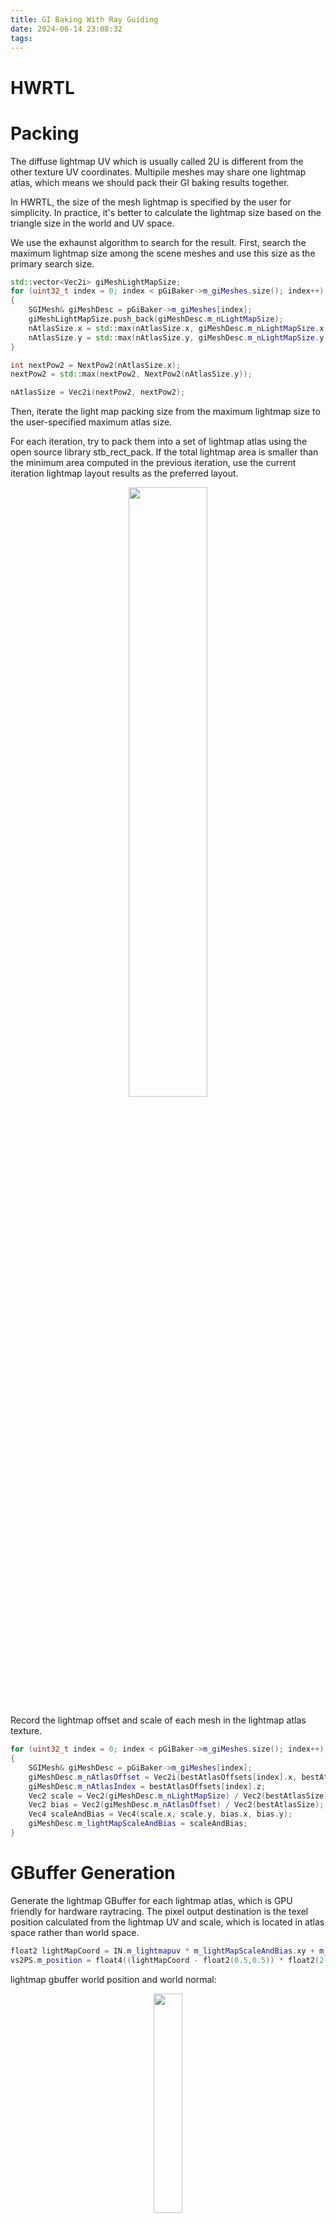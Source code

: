 ```yaml
---
title: GI Baking With Ray Guiding
date: 2024-06-14 23:08:32
tags:
---
```


# HWRTL

# Packing

The diffuse lightmap UV which is usually called 2U is different from the other texture UV coordinates. Multipile meshes may share one lightmap atlas, which means we should pack their GI baking results together. 

In HWRTL, the size of the mesh lightmap is specified by the user for simplicity. In practice, it's better to calculate the lightmap size based on the triangle size in the world and UV space.

We use the exhaunst algorithm to search for the result. First, search the maximum lightmap size among the scene meshes and use this size as the primary search size.

```cpp
std::vector<Vec2i> giMeshLightMapSize;
for (uint32_t index = 0; index < pGiBaker->m_giMeshes.size(); index++)
{
    SGIMesh& giMeshDesc = pGiBaker->m_giMeshes[index];
    giMeshLightMapSize.push_back(giMeshDesc.m_nLightMapSize);
    nAtlasSize.x = std::max(nAtlasSize.x, giMeshDesc.m_nLightMapSize.x + 2);
    nAtlasSize.y = std::max(nAtlasSize.y, giMeshDesc.m_nLightMapSize.y + 2);
}

int nextPow2 = NextPow2(nAtlasSize.x);
nextPow2 = std::max(nextPow2, NextPow2(nAtlasSize.y));

nAtlasSize = Vec2i(nextPow2, nextPow2);
```

Then, iterate the light map packing size from the maximum lightmap size to the user-specified maximum atlas size. 

For each iteration, try to pack them into a set of lightmap atlas using the open source library stb_rect_pack. If the total lightmap area is smaller than the minimum area computed in the previous iteration, use the current iteration lightmap layout results as the preferred layout.

<p align="center">
    <img src="/resource/gi_rayguiding/image/packing_vis.png" width="50%" height="50%">
</p>

Record the lightmap offset and scale of each mesh in the lightmap atlas texture.

```cpp
for (uint32_t index = 0; index < pGiBaker->m_giMeshes.size(); index++)
{
    SGIMesh& giMeshDesc = pGiBaker->m_giMeshes[index];
    giMeshDesc.m_nAtlasOffset = Vec2i(bestAtlasOffsets[index].x, bestAtlasOffsets[index].y);
    giMeshDesc.m_nAtlasIndex = bestAtlasOffsets[index].z;
    Vec2 scale = Vec2(giMeshDesc.m_nLightMapSize) / Vec2(bestAtlasSize);
    Vec2 bias = Vec2(giMeshDesc.m_nAtlasOffset) / Vec2(bestAtlasSize);
    Vec4 scaleAndBias = Vec4(scale.x, scale.y, bias.x, bias.y);
    giMeshDesc.m_lightMapScaleAndBias = scaleAndBias;
}
```
# GBuffer Generation

Generate the lightmap GBuffer for each lightmap atlas, which is GPU friendly for hardware raytracing. The pixel output destination is the texel position calculated from the lightmap UV and scale, which is located in atlas space rather than world space.

```cpp
float2 lightMapCoord = IN.m_lightmapuv * m_lightMapScaleAndBias.xy + m_lightMapScaleAndBias.zw;
vs2PS.m_position = float4((lightMapCoord - float2(0.5,0.5)) * float2(2.0,-2.0),0.0,1.0);
```
lightmap gbuffer world position and world normal:

<p align="center">
    <img src="/resource/gi_rayguiding/image/lm_gbuffer_world_norm.png" width="30%" height="30%">
</p>

<p align="center">
    <img src="/resource/gi_rayguiding/image/lm_gbuffer_world_pos.png" width="30%" height="30%">
</p>


# Baking

Our implementation references Unreal GPU Light Mass's implementation (**GPULM**). GPULM employ multi importance sampling algorithm.

## Multi Importance Sampling

Consider the problem of evaluating direct lighting integrals of the form

{% katex %} L_{o}(p,w_{o}) = \int_{S^{2}}f(p,w_{o},w_{i})L_{d}(p,w_{i})|cos\theta_{i}|\mathrm{d}w_{i}{% endkatex %}<br><br>

If we were to perform importance sampling to estimate this integral according to distributions based on either Ld or fr, one of these two will often perform poorly[<u>**[PBRT-V4]**</u>](https://pbr-book.org/3ed-2018/Monte_Carlo_Integration/Importance_Sampling). 

GPULM uses two sampling distributions to estimate the value of {% katex %}\int f(x)g(x)\mathrm{d}(x){% endkatex %} in order to solve this problem. The new Monte Carlo estimator given by MIS is:

{% katex %}\frac{1}{n_{f}}\Sigma_{i=1}^{n_{f}}\frac{f(X_{i})g(X_{i})w_{f}(X_{i})}{p_{f}(X_{i})} + \frac{1}{n_{g}}\Sigma_{j=1}^{n_{g}}\frac{f(Y_{j})g(Y_{j})w_{g}(Y_{j})}{p_{g}(Y_{j})}{% endkatex %}<br><br>

Considering that our lighting sampling count of the time is equal to our BRDF sampling count of the time, the final result is:

{% katex %}\frac{1}{n}\Sigma_{i=1}^{n}(\frac{f(X_{i})g(X_{i})w_{f}(X_{i})}{p_{f}(X_{i})} + \frac{f(Y_{i})g(Y_{i})w_{g}(Y_{i})}{p_{g}(Y_{i})}){% endkatex %}<br><br>

Given a sample X at a point where the value {% katex %}p_{f}(x){% endkatex %}is relatively low. Assuming that {% katex %}p_{f}(x){% endkatex %} is a good match for the shape of {% katex %}f(x){% endkatex %}, then the value of will also be relatively low. But suppose that {% katex %}g(x){% endkatex %} has a relatively high value. 

The standard importance sampling estimate {% katex %}\frac{f(x)g(x)}{p_{f}(x)}{% endkatex %}will have a very large value due to pf being small, and we will have high variance.

GPULM uses power heuristic weights with a power of two to reduce variance:
```cpp
float MISWeightRobust(float Pdf, float OtherPdf) 
{
	if (Pdf == OtherPdf)
	{
		return 0.5f;
	}

	if (OtherPdf < Pdf)
	{
		float x = OtherPdf / Pdf;
		return 1.0 / (1.0 + x * x);
	}
	else
	{
		float x = Pdf / OtherPdf;
		return 1.0 - 1.0 / (1.0 + x * x);
	}
}
```

## Light Map Path Tracing

Perform ray tracing for each texel in the lightmap GBuffer.

Obtain the world position and world normal from the lightmap buffer first.

```cpp
float3 worldPosition = rtWorldPosition[rayIndex].xyz;
float3 worldFaceNormal = rtWorldNormal[rayIndex].xyz;
```

Trace a ray from the world position and each ray bounce 32 time in our example.

For each bounce, we perform a light importance sampling and a material importance sampling.

```cpp
    for(int bounce = 0; bounce <= maxBounces; bounce++)
    {
        if(bIsCameraRay)
        {
            rtRaylod.m_worldPosition = worldPosition;
            rtRaylod.m_worldNormal = faceNormal;
            rtRaylod.m_vHiTt = 1.0f;
            rtRaylod.m_eFlag |= RT_PAYLOAD_FLAG_FRONT_FACE;
            rtRaylod.m_roughness = 1.0f;
            rtRaylod.m_baseColor = float3(1,1,1);
            rtRaylod.m_diffuseColor = float3(1,1,1);
            rtRaylod.m_specColor = float3(0,0,0);
        }
        else
        {
            rtRaylod = TraceLightRay(ray,bIsLastBounce,pathThroughput,radiance);
        }

        // ......
        // sampling
        
        // step1: Sample Light, Select a [LIGHT] randomly
        if(debugSample != 1)
        {
            if (vLightPickingCdfPreSum > 0)
            {
                // ......
                // light sampling
            }
        }

        // step2: Sample Material, Generate a [LIGHT DIRECTION] based on the material randomly
        if(debugSample != 2)
        {
            SMaterialSample materialSample = SampleMaterial(rtRaylod,randomSample);
        }
    }
```

### Light Importance Sampling

Generate the lighting picking cumulative distribution function first for inversion sampling method[<u>**[PBRT-V4]**</u>](https://pbr-book.org/4ed/Monte_Carlo_Integration/Sampling_Using_the_Inversion_Method).

we can draw a sample {% katex %} X_{i}  {% endkatex %} from a PDF p(x) with the following steps:

1.Integrate the PDF  to find the CDF {% katex %} P(x) = \int_{0}^{x}p(x^{'})\mathrm{d}x^{'}  {% endkatex %}. For discrete case, the result is: {% katex %} P(x) = \sum_{i=0}^{n}p(light_{i}){% endkatex %}:

```cpp
for(uint index = 0; index < m_nRtSceneLightCount; index++)
{
    vLightPickingCdfPreSum += EstimateLight(index,worldPosition,worldNormal);
    aLightPickingCdf[index] = vLightPickingCdfPreSum;
}
```
Estimate the light PDF for each light source in the scene:
```cpp
float GetLightFallof(float vSquaredDistance,int nLightIndex)
{
    float invLightAttenuation = 1.0 / rtSceneLights[nLightIndex].m_vAttenuation;
    float normalizedSquaredDistance = vSquaredDistance * invLightAttenuation * invLightAttenuation;
    return saturate(1.0 - normalizedSquaredDistance) * saturate(1.0 - normalizedSquaredDistance);
}

float EstimateDirectionalLight(uint nlightIndex)
{
    return Luminance(rtSceneLights[nlightIndex].m_color);
}

float EstimateSphereLight(uint nlightIndex,float3 worldPosition)
{
    float3 lightDirection = float3(rtSceneLights[nlightIndex].m_worldPosition - worldPosition);
    float squaredLightDistance = dot(lightDirection,lightDirection);
    float lightPower = Luminance(rtSceneLights[nlightIndex].m_color);

    return lightPower * GetLightFallof(squaredLightDistance,nlightIndex) / squaredLightDistance;
}

float EstimateLight(uint nlightIndex, float3 worldPosition,float3 worldNormal)
{
    switch(rtSceneLights[nlightIndex].m_eLightType)
    {
        case RT_LIGHT_TYPE_DIRECTIONAL: return EstimateDirectionalLight(nlightIndex);
        case RT_LIGHT_TYPE_SPHERE: return EstimateSphereLight(nlightIndex,worldPosition);
        default: return 0.0;
    }
}
```
2.Obtain a uniformly distributed random number {% katex %} \xi  {% endkatex %}.
3.Generate a sample {% katex %} \xi = P(X) {% endkatex %}by solving  for X; in other words, find {% katex %}X = P^{-1}(\xi){% endkatex %}.

```cpp
void SelectLight(float vRandom, int nLights, inout float aLightPickingCdf[RT_MAX_SCENE_LIGHT], out uint nSelectedIndex, out float vLightPickPdf)
{
    float preCdf = 0;
    for(nSelectedIndex = 0; nSelectedIndex < nLights;nSelectedIndex++)
    {
        if(vRandom < aLightPickingCdf[nSelectedIndex])
        {
            break;
        }
        preCdf = aLightPickingCdf[nSelectedIndex];
    }

    vLightPickPdf = aLightPickingCdf[nSelectedIndex] - preCdf;
}
```

Compute the direct lighting result of the sample.
{% katex %} L_{o}(p,w_{o}) = \int_{S^{2}}f(p,w_{o},w_{i})L_{d}(p,w_{i})Vis(p,w_{i})|cos\theta_{i}|\mathrm{d}w_{i}{% endkatex %}<br><br>

1.Sample the light based on the type of light sample selected before.
```cpp
SLightSample SampleLight(int nLightIndex,float2 vRandSample,float3 vWorldPos,float3 vWorldNormal)
{
    switch(rtSceneLights[nLightIndex].m_eLightType)
    {
        case RT_LIGHT_TYPE_DIRECTIONAL: return SampleDirectionalLight(nLightIndex,vRandSample,vWorldPos,vWorldNormal);
        case RT_LIGHT_TYPE_SPHERE: return SampleSphereLight(nLightIndex,vRandSample,vWorldPos,vWorldNormal);
        default: return (SLightSample)0;
    }
}
```
2.Compute the visibility term by tracing a shadow ray from the hit position to the light sample position.
```cpp
// trace a visibility ray
{
    SMaterialClosestHitPayload shadowRayPaylod = (SMaterialClosestHitPayload)0;
    
    RayDesc shadowRay;
    shadowRay.Origin = worldPosition;
    shadowRay.TMin = 0.0f;
    shadowRay.Direction = lightSample.m_direction;
    shadowRay.TMax = lightSample.m_distance;
    shadowRay.Origin += abs(worldPosition) * 0.001f * worldNormal;

    TraceRay(rtScene, RAY_FLAG_FORCE_OPAQUE, RAY_TRACING_MASK_OPAQUE, RT_SHADOW_SHADER_INDEX, 1,0, shadowRay, shadowRayPaylod);
    
    float sampleContribution = 0.0;
    if(shadowRayPaylod.m_vHiTt <= 0)
    {
        sampleContribution = 1.0;
    }
    lightSample.m_radianceOverPdf *= sampleContribution;
}
```

The ray bias calculation mathod is based on the [<u>**[Bakery LightMap Baker]**</u>](https://ndotl.wordpress.com/2018/08/29/baking-artifact-free-lightmaps/).

```cpp
shadowRay.Origin += abs(worldPosition) * 0.001f * worldNormal;
```

3.Compute the BRDF term. GPULM uses simple **Lambertian** BRDF to calculate diffuse reflection and combines it with multi-importance sampling.
```cpp
if (any(lightSample.m_radianceOverPdf > 0))
{   
    SMaterialEval materialEval = EvalMaterial(lightSample.m_direction,rtRaylod);
    float3 lightContrib = pathThroughput * lightSample.m_radianceOverPdf * materialEval.m_weight * materialEval.m_pdf;

    lightContrib *= MISWeightRobust(lightSample.m_pdf,materialEval.m_pdf);
}
```

### Material Importance Sampling
1.Sample cosine-weighted hemisphere to compute wi and pdf:
```cpp
SMaterialSample SampleLambertMaterial(SMaterialClosestHitPayload payload, float4 randomSample)
{
    float3 worldNormal = payload.m_worldNormal;
    float4 sampleValue = CosineSampleHemisphere(randomSample.xy);

    SMaterialSample materialSample = (SMaterialSample)0;
    materialSample.m_direction = TangentToWorld(sampleValue.xyz,worldNormal);
    materialSample.m_pdf = sampleValue.w;
    return materialSample;
}
```
Assign the ray direction to the new generated ray direction that will be used in the next bounce.

```cpp
ray.Direction = normalize(materialSample.m_direction);
```

2.Calculate the incident radiance in the ray direction and trace a shadow ray to compute the visibility term by hardware raytracing.

```cpp
for(uint index = 0; index < m_nRtSceneLightCount; index++)
{
    SLightTraceResult lightTraceResult = TraceLight(ray,index);

    // ......

    RayDesc shadowRay = ray;
    shadowRay.TMax = lightTraceResult.m_hitT;
    TraceRay(rtScene, RAY_FLAG_FORCE_OPAQUE, RAY_TRACING_MASK_OPAQUE, RT_SHADOW_SHADER_INDEX, 1, 0, shadowRay, shadowRayPaylod);
    if(shadowRayPaylod.m_vHiTt > 0)
    {
        lightContribution = 0.0;
    }

    // ......

    radiance += lightContribution;
}
```

3.Combine the result with a multi-importance sampling weight.
```cpp
float previousCdfValue = index > 0 ? aLightPickingCdf[index - 1] : 0.0;
float lightPickPdf = (aLightPickingCdf[index] - previousCdfValue) / vLightPickingCdfPreSum;

lightContribution *= MISWeightRobust(materialSample.m_pdf,lightPickPdf * lightTraceResult.m_pdf);
```
## Store The Trace Result

Store the direct lighting result (bounce == 0) and the indirect lighting result together and accumulate the valid sample count. What's more, project the lighting luminance into the directionality SH. We will detail this store format in the latter "LightMap Encoding" part.

```cpp
{
    float TangentZ = saturate(dot(directLightRadianceDirection, worldFaceNormal));
    if(TangentZ > 0.0)
    {
        shDirectionality[rayIndex].rgba += Luminance(directLightRadianceValue) * SHBasisFunction(directLightRadianceDirection);
    }
    irradianceAndValidSampleCount[rayIndex].rgb += directLightRadianceValue;
}

{
    float TangentZ = saturate(dot(radianceDirection, worldFaceNormal));
    if(TangentZ > 0.0)
    {
        shDirectionality[rayIndex].rgba += Luminance(radianceValue) * SHBasisFunction(radianceDirection);
    }
    irradianceAndValidSampleCount[rayIndex].rgb += radianceValue;            
}

irradianceAndValidSampleCount[rayIndex].w += 1.0;
```
irradiance and count:
<p align="center">
    <img src="/resource/gi_rayguiding/image/irradiance_and_count.png" width="30%" height="30%">
</p>

directionality SH:
<p align="center">
    <img src="/resource/gi_rayguiding/image/directionality.png" width="30%" height="30%">
</p>


# First Bounce Ray Guiding (WIP)
>Note that ray guiding is disabled by default in our sample scene, since it still has some bugs.

Unreal GPULM has implemented a new algorithm called "first bounce ray guiding", which is similar to [<u>**[Ray Guiding For COD]**</u>](https://arisilvennoinen.github.io/Publications/ray_guiding_For_production_lightmap_baking_author_version.pdf).

## Path Guiding
A brief introduction to ralated algorithm (Path Guiding) referenced from Ray Guiding For COD:
>To improve the convergence of MC estimators, there has been a recent surge of work related to path guiding. The key idea is to collect samples of light transport and learn a probability distribution for importance sampling. Unlike analytical importance sampling methods, the guiding process is usually >designed in a way that it can take into account the light modulated **visibility term**, which is often impractical to tackle analytically in a closed form. 

## Ray Guiding Introduction

As we mentioned above, the single BRDF importance sampling estimate will have a large value due to p(f) being small. So we add additional light importance sampling with MIS:

>The standard importance sampling estimate {% katex %}\frac{f(x)g(x)}{p_{f}(x)}{% endkatex %}will have a very large value due to p(f) being small, and we will have high variance.

However, estimate lighting distribution is difficult. It's hard to deal with the visibility term unless you trace a visibility ray and compute the intersection with the scene, which is expensive for GI Baker. Furthermore, it's difficult to deal with secondary light sources.

Ray guiding in COD and Unreal GPULM runs in fixed memory footprint, independent of scene complexity. In addition, they are able to combine information from all the learning samples, leading to a more efficient estimator with reduced variance.

## Implementation

We have implemented part of the ray guiding algorithm. It contains four parts: clustering texels, building the guiding distribution, filtering the learned distribution and adjusting the sample PDF and direction.

We accumulate radiance in all directions during the first 128 light map pass tracing. Then, filter and build the ray guiding distribution based on the cluster radiance distribution. After that, adjust the sampling PDF and direction in the latter light map path tracing.

<p align="center">
    <img src="/resource/gi_rayguiding/image/ray_guiding_flow.png" width="50%" height="50%">
</p>

### Clustering Texels 

#### Concentric Mapping

At first, we generate the sample direction based on concentric mapping. Since the concentric mapping is an equal-area mapping, the PDF p(x,y) is constant, which allows us to sample uniformly with respect to area. Furthermore, we can perform inverse concentric mapping to map the sample direction into the 2D position in which the radiance result is stored to be used in the construction of the ray guiding distribution.

```cpp
float2 samplePoint = randomSample.yx;
float4 sampledValue = CosineSampleHemisphereConcentric(samplePoint);
float3 outDirection = TangentToWorld(sampledValue.xyz, N_World);

SMaterialSample materialSample = (SMaterialSample)0;
materialSample.m_direction = outDirection;
materialSample.m_pdf = outPdf;
```

<p align="center">
    <img src="/resource/gi_rayguiding/image/concentric_map.png" width="70%" height="70%">
</p>

We only perform concentric mapping on the first bounce.

```cpp
SMaterialSample materialSample;
#if USE_FIRST_BOUNCE_RAY_GUIDING == 1
if(bounce == 0)
{
    materialSample = SampleMaterial_RayGuiding(rtRaylod,randomSample,dispatch_thread_idx);
}
else
#endif
{
    materialSample  = SampleMaterial(rtRaylod,randomSample);
}
```

#### Cluster Texels

>To reduce variance in the learned ray distribution, we amplify the number of learning rays used to construct the PDF by sharing the PDF between clusters of spatially and geometrically coherent texels.
> ------ ray guiding for cod

In our example, every 8*8 pixels in the lightmap gbuffer share one cluster. The cluster size is 16 * 16, which corresponds to 256 sampling directions. The stored position in the cluster tile is a random sampling position before concentric mapping.

```cpp
int minRenderPassIndex = 0;
int maxRenderPassIndex = RAY_GUDING_MAX_SAMPLES;

if(( rtRenderPassInfo.m_renderPassIndex >= minRenderPassIndex) && (rtRenderPassInfo.m_renderPassIndex < maxRenderPassIndex))
{
    float2 Point = primaryRandSample.yx;
    float2 jittered_bin = Point * DIRECTIONAL_BINS_ONE_DIM;
    int2 position_in_bin = clamp(jittered_bin, float2(0, 0), float2(DIRECTIONAL_BINS_ONE_DIM - 1, DIRECTIONAL_BINS_ONE_DIM - 1));
    int2 final_position = ((rayIndex.xy / TEXEL_CLUSTER_SIZE)* DIRECTIONAL_BINS_ONE_DIM) + position_in_bin;

    float illuminance = luminance_first_bounce_ray_guiding * saturate(dot(radianceDirection, worldFaceNormal));
    InterlockedMax(rayGuidingLuminance[final_position], asuint(max(illuminance, 0)));
}
```
We store the maximum luminance for each direction using InterlockedMax. For positive floats we can cast them to uint and use atomic max directly.

<p align="center">
    <img src="/resource/gi_rayguiding/image/cluster_texels.png" width="70%" height="70%">
</p>

radiance distribution:

<p align="center">
    <img src="/resource/gi_rayguiding/image/radiance_distribution.png" width="50%" height="50%">
</p>

### Building & Filtering the Guiding Distribution

#### Filtering

>Even though we share all the texel samples within each cluster to learn the PDF, there is a risk of overfitting to the samples that can lead to slower convergence if the learned PDF does not reflect the population distribution well enough. To mitigate this effect, we apply a relaxation step by running a hierarchical smoothing filter over the quadtree representation of the guide distribution
> ------ ray guiding for cod

Filter the radiance results around the current pixel:

```cpp
float value = 0;
int filterKernelSize = 1;
for(int dx = -filterKernelSize; dx <= filterKernelSize; dx++)
{
	for(int dy = -filterKernelSize; dy <= filterKernelSize; dy++)
	{
        int2 final_pos = clamp(grp_idx.xy *  DIRECTIONAL_BINS_ONE_DIM + thread_idx.xy + int2(dx, dy), pixel_min_pos, pixel_max_pos);
        value += asfloat(rayGuidingLuminanceBuildSrc[final_pos]);
    }
}
```
#### Building Ray Guiding CDF

Build the CDF for each cluster. Compute the prefix sum per row using the WavePrefixSum operation. Then, obtain the sum of the row by using WaveReadLaneAt. It should be noticed that the compute group row size **MUST** be aligned to the warp size. Finally, calculate the normalized result based on the row sum.

<p align="center">
    <img src="/resource/gi_rayguiding/image/ray_guiding_cdfx.png" width="60%" height="60%">
</p>

The result computed above is ray guiding CDF in x dimension. We will compute the ray guiding CDF in y dimension next. Store the sum value for each row in the shared group during CDF X computation. Then, execute WaveReadLaneAt and WavePrefixSum to compute the CDF in the Y dimension.

```cpp
if (thread_idx.y == 0)
{
    if (thread_idx.x < DIRECTIONAL_BINS_ONE_DIM)
    {
	    float value = RowSum[thread_idx.x];
	    float prefixSum = WavePrefixSum(value) + value;
        float sum = WaveReadLaneAt(prefixSum, DIRECTIONAL_BINS_ONE_DIM - 1);

	    int2 writePos = int2(thread_idx.x % (DIRECTIONAL_BINS_ONE_DIM / 4), thread_idx.x / (DIRECTIONAL_BINS_ONE_DIM/ 4 ));
        int2 final_pos = grp_idx.xy * uint2(DIRECTIONAL_BINS_ONE_DIM / 4,DIRECTIONAL_BINS_ONE_DIM / 4) + writePos;

        float result = (sum == 0.0f) ? 0.0 : (prefixSum / sum);
	    rayGuidingCDFYBuildDest[final_pos] = result;
    }
}
```
Ray Guiding CDF X:
<p align="center">
    <img src="/resource/gi_rayguiding/image/CDFX.png" width="40%" height="40%">
</p>

Ray Guiding CDF Y:
<p align="center">
    <img src="/resource/gi_rayguiding/image/CDFY.png" width="40%" height="40%">
</p>

### Adjust the PDF

Adjust the PDF based on the ray guiding CDF x and y. Amplify the PDF if the luminance in the current direction contribute greatly to the final result.

```cpp
if(rtRenderPassInfo.m_renderPassIndex >= RAY_GUDING_MAX_SAMPLES)
{
    float lastRowPrefixSum = 0;
    float rowPrefixSum;
    int y = floor(primarySample.y * DIRECTIONAL_BINS_ONE_DIM);

    // ......
    // compute lastRowPrefixSum and rowPrefixSum
    pdfAdjust *= ((rowPrefixSum - lastRowPrefixSum) * DIRECTIONAL_BINS_ONE_DIM);

    float lastPrefixSum = 0;
	float prefixSum;
    int x = floor(primarySample.x * DIRECTIONAL_BINS_ONE_DIM);

    // ......
    // compute lastPrefixSum and prefixSum

    pdfAdjust *= ((prefixSum - lastPrefixSum) * DIRECTIONAL_BINS_ONE_DIM);
}

float out_pdf = ((NoL / PI) * pdfAdjust);
```
Adjust the sampling direction based on the radiance CDF during material importance sampling.

```cpp
if(rtRenderPassInfo.m_renderPassIndex >= RAY_GUDING_MAX_SAMPLES)
{
    float lastRowPrefixSum = 0;
	float rowPrefixSum = 0;

    // ......
    // compute the rowPrefixSum and lastRowPrefixSum
    samplePoint.y = float(y + (samplePoint.y - lastRowPrefixSum) / (rowPrefixSum - lastRowPrefixSum)) / DIRECTIONAL_BINS_ONE_DIM;

    float prefixSum = 0;
    float lastPrefixSum = 0;

    // ......
    // compute the prefixSum and lastPrefixSum
    samplePoint.x = float(x + (samplePoint.x - lastPrefixSum) / (prefixSum - lastPrefixSum)) / DIRECTIONAL_BINS_ONE_DIM;		
}
```
# Dilate

Because of bilinear interpolation and typical non-conservative rasterization, the sampling texels may blend with the background lightmap color. Furthermore, we may sample the texels that don't belong to the current mesh's light map since multiple meshes may share one lightmap atlas.

In our example, we solve this problem by expanding the lightmap with some padding board texels. Then, dilate the lightmap path tracing result. There is still a lot of work to be done on this simple implementation.

<p align="center">
    <img src="/resource/gi_rayguiding/image/dilate.png" width="100%" height="100%">
</p>


# Denoise
# LightMap Encoding

1.Store the sqrt irradiance result to give more precision in the draw region.

2.Separately store the integer and decimal parts of the log radiance.

3.Store the SH Directionality in a separate lightmap. The reason we store directionality separately instead of multiplying it with irradiance is that many pixels on the screen may share one texel and we can adjust the lighting result based on the world normal, which improves the visual quality.

```cpp
SEncodeOutputs EncodeLightMapPS(SEncodeGeometryVS2PS IN )
{
    SEncodeOutputs output;

    float4 lightMap0 = encodeInputIrradianceTexture.SampleLevel(gSamPointWarp, IN.textureCoord, 0.0).xyzw;
    float4 lightMap1 = encodeInputSHDirectionalityTexture.SampleLevel(gSamPointWarp, IN.textureCoord, 0.0).xyzw;

    float sampleCount = lightMap0.w;
    if(sampleCount > 0)
    {
        float4 encodedSH = lightMap1.yzwx;
        float3 irradiance = lightMap0.xyz / sampleCount;

        //todo: fixme
        const half logBlackPoint = 0.01858136;
        output.irradianceAndLuma = float4(sqrt(max(irradiance, float3(0.00001, 0.00001, 0.00001))), log2( 1 + logBlackPoint ) - (encodedSH.w / 255 - 0.5 / 255)); 
        output.shDirectionalityAndLuma = encodedSH;
    }
    else
    {
        output.irradianceAndLuma = float4(0,0,0,0);
        output.shDirectionalityAndLuma = float4(0,0,0,0);
    }

    return output;
}
```
LightMap Decoding:
```cpp
SVisualizeGIResult output;

float4 lightmap0 = visResultIrradianceAndLuma.SampleLevel(gSamPointWarp, IN.lightMapUV, 0.0);
float4 lightmap1 = visResultDirectionalityAndLuma.SampleLevel(gSamPointWarp, IN.lightMapUV, 0.0);

// irradiance
float3 irradiance = lightmap0.rgb * lightmap0.rgb;

// luma
float logL = lightmap0.w;
logL += lightmap1.w * (1.0 / 255) - (0.5 / 255);
const float logBlackPoint = 0.01858136;
float luma = exp2( logL ) - logBlackPoint;

// directionality
float3 wordlNormal = IN.normal;
float4 SH = lightmap1.xyzw;
float Directionality = dot(SH,float4(wordlNormal.yzx,1.0));

output.giResult = float4(irradiance * luma * Directionality, 1.0);
return output;
```

result:

<p align="center">
    <img src="/resource/gi_rayguiding/image/result.png" width="70%" height="70%">
</p>

[<u>**GI Baking Source Code**</u>](https://github.com/ShawnTSH1229/hwrtl)